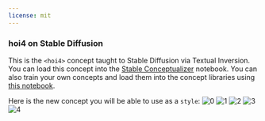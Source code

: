 ```yaml
---
license: mit
---
```

### hoi4 on Stable Diffusion
This is the `<hoi4>` concept taught to Stable Diffusion via Textual Inversion. You can load this concept into the [Stable Conceptualizer](https://colab.research.google.com/github/huggingface/notebooks/blob/main/diffusers/stable_conceptualizer_inference.ipynb) notebook. You can also train your own concepts and load them into the concept libraries using [this notebook](https://colab.research.google.com/github/huggingface/notebooks/blob/main/diffusers/sd_textual_inversion_training.ipynb).

Here is the new concept you will be able to use as a `style`:
![<hoi4> 0](https://huggingface.co/sd-concepts-library/hoi4/resolve/main/concept_images/0.jpeg)
![<hoi4> 1](https://huggingface.co/sd-concepts-library/hoi4/resolve/main/concept_images/3.jpeg)
![<hoi4> 2](https://huggingface.co/sd-concepts-library/hoi4/resolve/main/concept_images/1.jpeg)
![<hoi4> 3](https://huggingface.co/sd-concepts-library/hoi4/resolve/main/concept_images/2.jpeg)
![<hoi4> 4](https://huggingface.co/sd-concepts-library/hoi4/resolve/main/concept_images/4.jpeg)

